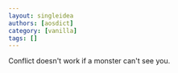 ```yaml
---
layout: singleidea
authors: [aosdict]
category: [vanilla]
tags: []
---
```

Conflict doesn't work if a monster can't see you.
